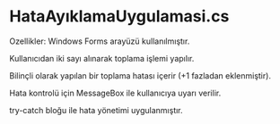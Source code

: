 # HataAyıklamaUygulamasi.cs
Ozellikler:
Windows Forms arayüzü kullanılmıştır.

Kullanıcıdan iki sayı alınarak toplama işlemi yapılır.

Bilinçli olarak yapılan bir toplama hatası içerir (+1 fazladan eklenmiştir).

Hata kontrolü için MessageBox ile kullanıcıya uyarı verilir.

try-catch bloğu ile hata yönetimi uygulanmıştır.
